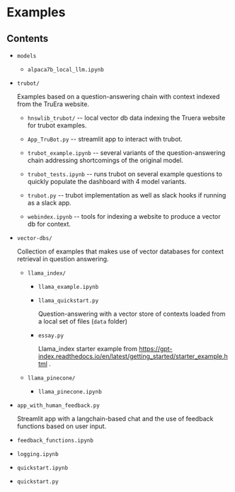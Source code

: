 # Examples

## Contents

- `models`

    - `alpaca7b_local_llm.ipynb`

- `trubot/`

    Examples based on a question-answering chain with context indexed from the
    TruEra website.

    - `hnswlib_trubot/` -- local vector db data indexing the Truera website for
      trubot examples.

    - `App_TruBot.py` -- streamlit app to interact with trubot.

    - `trubot_example.ipynb` -- several variants of the question-answering chain
      addressing shortcomings of the original model.

    - `trubot_tests.ipynb` -- runs trubot on several example questions to
      quickly populate the dashboard with 4 model variants.

    - `trubot.py` -- trubot implementation as well as slack hooks if running as
      a slack app.

    - `webindex.ipynb` -- tools for indexing a website to produce a vector db
      for context.

- `vector-dbs/`

    Collection of examples that makes use of vector databases for context
    retrieval in question answering.

    - `llama_index/`

        - `llama_example.ipynb`

        - `llama_quickstart.py`

            Question-answering with a vector store of contexts loaded from a local
            set of files (`data` folder)

        - `essay.py`

            Llama_index starter example from
            https://gpt-index.readthedocs.io/en/latest/getting_started/starter_example.html
            .    

    - `llama_pinecone/`

        - `llama_pinecone.ipynb`

- `app_with_human_feedback.py`

    Streamlit app with a langchain-based chat and the use of feedback functions
    based on user input.

- `feedback_functions.ipynb`

- `logging.ipynb`

- `quickstart.ipynb`

- `quickstart.py`

